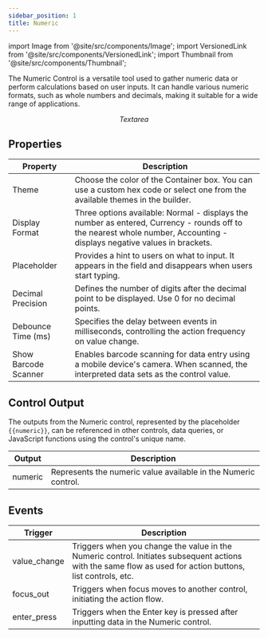 ```yaml
---
sidebar_position: 1
title: Numeric
---
```


import Image from '@site/src/components/Image'; import VersionedLink from '@site/src/components/VersionedLink'; import
Thumbnail from '@site/src/components/Thumbnail';

The Numeric Control is a versatile tool used to gather numeric data or perform calculations based on user inputs. It can handle various numeric formats, such as whole numbers and decimals, making it suitable for a wide range of applications.

<figure>
  <Thumbnail src="/img/reference/controls/numeric/preview.jpeg" alt="Textarea" />
  <figcaption align = "center"><i>Textarea</i></figcaption>
</figure>


## Properties

| Property            | Description                                                                                                                           |
|---------------------|---------------------------------------------------------------------------------------------------------------------------------------|
| Theme               | Choose the color of the Container box. You can use a custom hex code or select one from the available themes in the builder.          |
| Display Format      | Three options available: Normal - displays the number as entered, Currency - rounds off to the nearest whole number, Accounting - displays negative values in brackets. |
| Placeholder         | Provides a hint to users on what to input. It appears in the field and disappears when users start typing.                           |
| Decimal Precision   | Defines the number of digits after the decimal point to be displayed. Use 0 for no decimal points.                                   |
| Debounce Time (ms)  | Specifies the delay between events in milliseconds, controlling the action frequency on value change.                                |
| Show Barcode Scanner| Enables barcode scanning for data entry using a mobile device's camera. When scanned, the interpreted data sets as the control value. |


## Control Output

The outputs from the Numeric control, represented by the placeholder `{{numeric}}`, can be referenced in other controls, data queries, or JavaScript functions using the control's unique name.

| Output       | Description                                                                                                  |
|--------------|--------------------------------------------------------------------------------------------------------------|
| numeric    | Represents the numeric value available in the Numeric control.                        |

## Events

| Trigger      | Description                                                                                                                                                    |
|--------------|----------------------------------------------------------------------------------------------------------------------------------------------------------------|
| value_change | Triggers when you change the value in the Numeric control. Initiates subsequent actions with the same flow as used for action buttons, list controls, etc.  |
| focus_out    | Triggers when focus moves to another control, initiating the action flow.                                                                                     |
| enter_press  | Triggers when the Enter key is pressed after inputting data in the Numeric control.                                                                           |